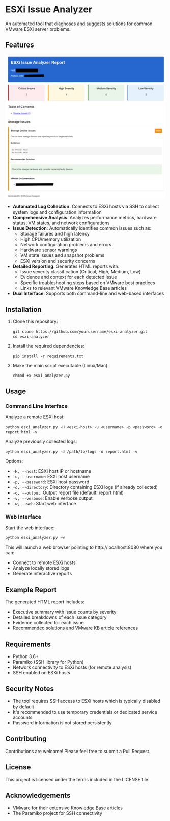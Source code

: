 # ESXi Issue Analyzer

An automated tool that diagnoses and suggests solutions for common VMware ESXi server problems.

## Features

![alt text](example.png "Example")

- **Automated Log Collection**: Connects to ESXi hosts via SSH to collect system logs and configuration information
- **Comprehensive Analysis**: Analyzes performance metrics, hardware status, VM states, and network configurations
- **Issue Detection**: Automatically identifies common issues such as:
  - Storage failures and high latency
  - High CPU/memory utilization
  - Network configuration problems and errors
  - Hardware sensor warnings
  - VM state issues and snapshot problems
  - ESXi version and security concerns
- **Detailed Reporting**: Generates HTML reports with:
  - Issue severity classification (Critical, High, Medium, Low)
  - Evidence and context for each detected issue
  - Specific troubleshooting steps based on VMware best practices
  - Links to relevant VMware Knowledge Base articles
- **Dual Interface**: Supports both command-line and web-based interfaces

## Installation

1. Clone this repository:
   ```
   git clone https://github.com/yourusername/esxi-analyzer.git
   cd esxi-analyzer
   ```

2. Install the required dependencies:
   ```
   pip install -r requirements.txt
   ```

3. Make the main script executable (Linux/Mac):
   ```
   chmod +x esxi_analyzer.py
   ```

## Usage

### Command Line Interface

Analyze a remote ESXi host:
```
python esxi_analyzer.py -H <esxi-host> -u <username> -p <password> -o report.html -v
```

Analyze previously collected logs:
```
python esxi_analyzer.py -d /path/to/logs -o report.html -v
```

Options:
- `-H, --host`: ESXi host IP or hostname
- `-u, --username`: ESXi host username
- `-p, --password`: ESXi host password
- `-d, --directory`: Directory containing ESXi logs (if already collected)
- `-o, --output`: Output report file (default: report.html)
- `-v, --verbose`: Enable verbose output
- `-w, --web`: Start web interface

### Web Interface

Start the web interface:
```
python esxi_analyzer.py -w
```

This will launch a web browser pointing to http://localhost:8080 where you can:
- Connect to remote ESXi hosts
- Analyze locally stored logs
- Generate interactive reports

## Example Report

The generated HTML report includes:
- Executive summary with issue counts by severity
- Detailed breakdowns of each issue category
- Evidence collected for each issue
- Recommended solutions and VMware KB article references

## Requirements

- Python 3.6+
- Paramiko (SSH library for Python)
- Network connectivity to ESXi hosts (for remote analysis)
- SSH enabled on ESXi hosts

## Security Notes

- The tool requires SSH access to ESXi hosts which is typically disabled by default
- It's recommended to use temporary credentials or dedicated service accounts
- Password information is not stored persistently

## Contributing

Contributions are welcome! Please feel free to submit a Pull Request.

## License

This project is licensed under the terms included in the LICENSE file.

## Acknowledgements

- VMware for their extensive Knowledge Base articles
- The Paramiko project for SSH connectivity
